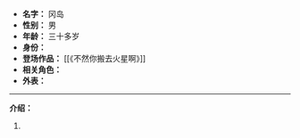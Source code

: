 
- **名字：** 冈岛
- **性别：** 男
- **年龄：** 三十多岁
- **身份：** 
- **登场作品：** [[《不然你搬去火星啊》]]
- **相关角色：** 
- **外表：** 

---

**介绍：** 

1. 

